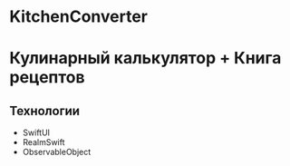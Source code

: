 # KitchenConverter

# Кулинарный калькулятор + Книга рецептов

## Технологии

- SwiftUI
- RealmSwift
- ObservableObject
